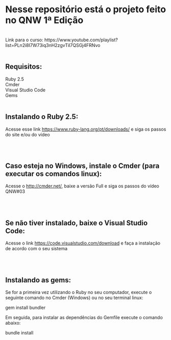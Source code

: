 # Nesse repositório está o projeto feito no QNW 1ª Edição
<br>
Link para o curso: https://www.youtube.com/playlist?list=PLn2i8I7W73iq3nH2zgvTiI7QSGj4FRNvo
<br>
<br>

## Requisitos:
Ruby 2.5 <br>
Cmder <br>
Visual Studio Code <br>
Gems <br>
<br>

## Instalando o Ruby 2.5:

Acesse esse link https://www.ruby-lang.org/pt/downloads/ e siga os passos do site e/ou do vídeo

<br>
<br>

## Caso esteja no Windows, instale o Cmder (para executar os comandos linux):

Acesse o http://cmder.net/, baixe a versão Full e siga os passos do vídeo QNW#03

<br>
<br>

## Se não tiver instalado, baixe o Visual Studio Code:

Acesse o link https://code.visualstudio.com/download e faça a instalação de acordo com o seu sistema

<br>
<br>

## Instalando as gems:

Se for a primeira vez utilizando o Ruby no seu computador, execute o seguinte comando no Cmder (Windows) ou no seu terminal linux:

gem install bundler

Em seguida, para instalar as dependências do Gemfile execute o comando abaixo:

bundle install
